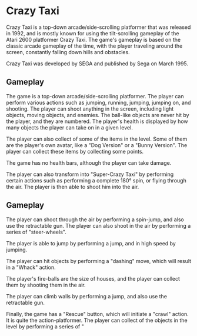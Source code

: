 # Crazy Taxi

Crazy Taxi is a top-down arcade/side-scrolling platformer that was released in 1992, and is mostly known for using the tilt-scrolling gameplay of the Atari 2600 platformer Crazy Taxi. The game's gameplay is based on the classic arcade gameplay of the time, with the player traveling around the screen, constantly falling down hills and obstacles.

Crazy Taxi was developed by SEGA and published by Sega on March 1995.

## Gameplay

The game is a top-down arcade/side-scrolling platformer. The player can perform various actions such as jumping, running, jumping, jumping on, and shooting. The player can shoot anything in the screen, including light objects, moving objects, and enemies. The ball-like objects are never hit by the player, and they are numbered. The player's health is displayed by how many objects the player can take on in a given level.

The player can also collect of some of the items in the level. Some of them are the player's own avatar, like a "Dog Version" or a "Bunny Version". The player can collect these items by collecting some points.

The game has no health bars, although the player can take damage.

The player can also transform into "Super-Crazy Taxi" by performing certain actions such as performing a complete 180° spin, or flying through the air. The player is then able to shoot him into the air.

## Gameplay

The player can shoot through the air by performing a spin-jump, and also use the retractable gun. The player can also shoot in the air by performing a series of "steer-wheels".

The player is able to jump by performing a jump, and in high speed by jumping.

The player can hit objects by performing a "dashing" move, which will result in a "Whack" action.

The player's fire-balls are the size of houses, and the player can collect them by shooting them in the air.

The player can climb walls by performing a jump, and also use the retractable gun.

Finally, the game has a "Rescue" button, which will initiate a "crawl" action. It is quite the action-platformer. The player can collect of the objects in the level by performing a series of "